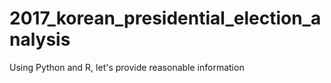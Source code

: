 # 2017_korean_presidential_election_analysis
Using Python and R, let's provide reasonable information
